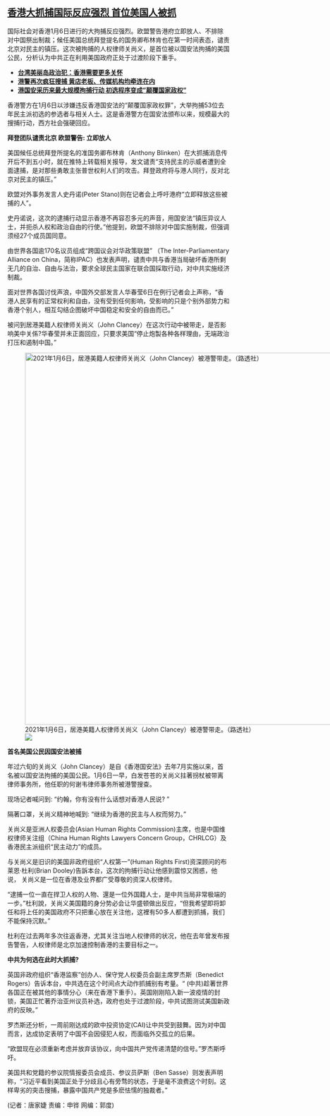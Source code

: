 <!--1609967978000-->
[香港大抓捕国际反应强烈    首位美国人被抓](https://www.rfa.org/mandarin/yataibaodao/junshiwaijiao/jt-01062021144652.html)
------

<p>国际社会对香港1月6日进行的大拘捕反应强烈。欧盟警告港府立即放人、不排除对中国祭出制裁；候任美国总统拜登提名的国务卿布林肯也在第一时间表态，谴责北京对民主的镇压。这次被拘捕的人权律师关尚义，是首位被以国安法拘捕的美国公民，分析认为中共正在利用美国政府正处于过渡阶段下重手。</p><p></p><ul><li><strong><a href="https://www.rfa.org/mandarin/yataibaodao/gangtai/hx2-01062021094822.html">台湾美丽岛政治犯：香港需要更多关怀</a></strong></li><li><strong><a href="https://www.rfa.org/mandarin/yataibaodao/ac-01062021080552.html">港警再次疯狂搜捕 黄店老板、传媒机构均牵连在内</a></strong></li><li><a href="https://www.rfa.org/mandarin/yataibaodao/al-01062021053405.html"><strong>港国安采历来最大规模拘捕行动 初选程序变成”颠覆国家政权”</strong></a></li></ul><p>香港警方在1月6日以涉嫌违反香港国安法的“颠覆国家政权罪”，大举拘捕53位去年民主派初选的参选者与相关人士。这是香港警方在国安法颁布以来，规模最大的搜捕行动，西方社会强硬回应。</p><p><strong>拜登团队谴责北京 欧盟警告: 立即放人</strong></p><p>美国候任总统拜登所提名的准国务卿布林肯（Anthony Blinken）在大抓捕消息传开后不到五小时，就在推特上转载相关报导，发文谴责“支持民主的示威者遭到全面逮捕，是对那些勇敢主张普世权利人们的攻击。拜登政府将与港人同行，反对北京对民主的镇压。”</p><p>欧盟对外事务发言人史丹诺(Peter Stano)则在记者会上呼吁港府“立即释放这些被捕的人”。</p><p>史丹诺说，这次的逮捕行动显示香港不再容忍多元的声音，用国安法“镇压异议人士，并扼杀人权和政治自由的行使。”他提到，欧盟不排除对中国实施制裁，但强调须经27个成员国同意。</p><p>由世界各国逾170名议员组成“跨国议会对华政策联盟” （The Inter-Parliamentary Alliance on China，简称IPAC）也发表声明，谴责中共与香港当局破坏香港所剩无几的自治、自由与法治，要求全球民主国家在联合国採取行动，对中共实施经济制裁。</p><p>面对世界各国讨伐声浪，中国外交部发言人华春莹6日在例行记者会上声称，“香港人民享有的正常权利和自由，没有受到任何影响，受影响的只是个别外部势力和香港个别人，相互勾结企图破坏中国稳定和安全的自由而已。”</p><p>被问到居港美籍人权律师关尚义（John Clancey）在这次行动中被带走，是否影响美中关係?华春莹并未正面回应，只要求美国“停止炮製各种各样理由，无端政治打压和遏制中国。”</p><p><figure class="image-richtext image-inline captioned" style="width:1500px;"><img alt="2021年1月6日，居港美籍人权律师关尚义（John Clancey）被港警带走。（路透社）" height="844" src="https://www.rfa.org/mandarin/yataibaodao/junshiwaijiao/jt-01062021144652.html/3985310d-869c-456c-842c-bf7d9bfbf7c9.jpg/@@images/03001ec8-6031-4e5c-81c5-f557ef48a875.jpeg" title="2" width="1500"/><figcaption class="image-caption">2021年1月6日，居港美籍人权律师关尚义（John Clancey）被港警带走。（路透社）</figcaption><small></small><div id="zoomattribute"><a data-caption="2021年1月6日，居港美籍人权律师关尚义（John Clancey）被港警带走。（路透社）" data-fancybox="" href="https://www.rfa.org/mandarin/yataibaodao/junshiwaijiao/jt-01062021144652.html/3985310d-869c-456c-842c-bf7d9bfbf7c9.jpg" id="single_image" title="2021年1月6日，居港美籍人权律师关尚义（John Clancey）被港警带走。（路透社）"><img src="/++plone++rfa-resources/img/icon-zoom.png"/></a></div></figure></p><p><strong>首名美国公民因国安法被捕</strong></p><p>年过六旬的关尚义（John Clancey）是自《香港国安法》去年7月实施以来，首名被以国安法拘捕的美国公民。1月6日一早，白发苍苍的关尚义拄著拐杖被带离律师事务所，他任职的何谢韦律师事务所被港警搜查。</p><p>现场记者喊问到: “约翰，你有没有什么话想对香港人民说? ”</p><p>隔著口罩，关尚义精神地喊到: “继续为香港的民主与人权而努力。”</p><p>关尚义是亚洲人权委员会(Asian Human Rights Commission)主席，也是中国维权律师关注组（China Human Rights Lawyers Concern Group，CHRLCG）及香港民主派组织“民主动力”的成员。</p><p>与关尚义是旧识的美国非政府组织“人权第一”(Human Rights First)资深顾问的布莱恩·杜利(Brian Dooley)告訴本台，这次的拘捕行动让他感到震惊又困惑，他说， 关尚义是一位在香港及业界都广受尊敬的资深人权律师。</p><p>“逮捕一位一直在捍卫人权的人物、還是一位外国籍人士，是中共当局非常极端的一步。”杜利說，关尚义美国籍的身分势必会让华盛顿做出反应，“但我希望即将卸任和将上任的美国政府不只把重心放在关注他，这裡有50多人都遭到抓捕，我们不能保持沉默。”</p><p>杜利在过去两年多次往返香港，尤其关注当地人权律师的状况，他在去年曾发布报告警告，人权律师是北京加速控制香港的主要目标之一。</p><p><strong>中共为何选在此时大抓捕?</strong></p><p>英国非政府组织“香港监察”创办人、保守党人权委员会副主席罗杰斯（Benedict Rogers）告诉本台，中共选在这个时间点大动作抓捕别有考量。“ (中共)趁著世界各国正在被其他的事情分心（来在香港下重手）。英国刚刚陷入新一波疫情的封锁，美国正忙著乔治亚州议员补选，政府也处于过渡阶段，中共试图测试美国新政府的反映。”</p><p>罗杰斯还分析，一周前刚达成的欧中投资协定(CAI)让中共受到鼓舞。因为对中国而言，达成协定表明了中国不会因侵犯人权，而面临外交孤立的后果。</p><p>“欧盟现在必须重新考虑并放弃该协议，向中国共产党传递清楚的信号。”罗杰斯呼吁。</p><p>美国共和党籍的参议院情报委员会成员、参议员萨斯（Ben Sasse）则发表声明称，“习近平看到美国正处于分歧且心有旁骛的状态，于是毫不浪费这个时刻。这样卑劣的突击搜捕，暴露中国共产党是多麽怯懦的独裁者。”</p><p>(记者：唐家婕 责编：申铧 网编：郭度)</p><p></p>
